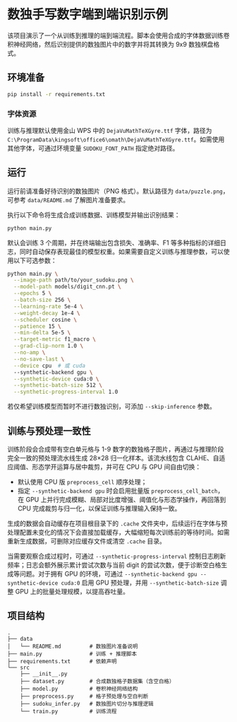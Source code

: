 # 数独手写数字端到端识别示例

该项目演示了一个从训练到推理的端到端流程。脚本会使用合成的字体数据训练卷积神经网络，然后识别提供的数独图片中的数字并将其转换为 9x9 数独棋盘格式。

## 环境准备

```bash
pip install -r requirements.txt
```

### 字体资源

训练与推理默认使用金山 WPS 中的 `DejaVuMathTeXGyre.ttf` 字体，路径为 `C:\ProgramData\kingsoft\office6\omath\DejaVuMathTeXGyre.ttf`。如需使用其他字体，可通过环境变量 `SUDOKU_FONT_PATH` 指定绝对路径。
## 运行

运行前请准备好待识别的数独图片（PNG 格式）。默认路径为 `data/puzzle.png`，可参考 `data/README.md` 了解图片准备要求。

执行以下命令将生成合成训练数据、训练模型并输出识别结果：

```bash
python main.py
```

默认会训练 3 个周期，并在终端输出包含损失、准确率、F1 等多种指标的详细日志，同时自动保存表现最佳的模型权重。如果需要自定义训练与推理参数，可以使用以下可选参数：

```bash
python main.py \
  --image-path path/to/your_sudoku.png \
  --model-path models/digit_cnn.pt \
  --epochs 5 \
  --batch-size 256 \
  --learning-rate 5e-4 \
  --weight-decay 1e-4 \
  --scheduler cosine \
  --patience 15 \
  --min-delta 5e-5 \
  --target-metric f1_macro \
  --grad-clip-norm 1.0 \
  --no-amp \
  --no-save-last \
  --device cpu  # 或 cuda
  --synthetic-backend gpu \
  --synthetic-device cuda:0 \
  --synthetic-batch-size 512 \
  --synthetic-progress-interval 1.0
```

若仅希望训练模型而暂时不进行数独识别，可添加 `--skip-inference` 参数。

## 训练与预处理一致性

训练阶段会合成带有空白单元格与 1-9 数字的数独格子图片，再通过与推理阶段完全一致的预处理流水线生成 28×28 归一化样本。该流水线包含 CLAHE、自适应阈值、形态学开运算与居中裁剪，并可在 CPU 与 GPU 间自由切换：

- 默认使用 CPU 版 `preprocess_cell` 顺序处理；
- 指定 `--synthetic-backend gpu` 时会启用批量版 `preprocess_cell_batch`，在 GPU 上并行完成模糊、局部对比度增强、阈值化与形态学操作，再回落到 CPU 完成裁剪与归一化，以保证训练与推理输入保持一致。

生成的数据会自动缓存在项目根目录下的 `.cache` 文件夹中，后续运行在字体与预处理配置未变化的情况下会直接加载缓存，大幅缩短每次训练前的等待时间。如需重新生成数据，可删除对应缓存文件或清空 `.cache` 目录。

当需要观察合成过程时，可通过 `--synthetic-progress-interval` 控制日志刷新频率；日志会额外展示累计尝试次数与当前 digit 的尝试次数，便于诊断空白格生成等问题。对于拥有 GPU 的环境，可通过 `--synthetic-backend gpu --synthetic-device cuda:0` 启用 GPU 预处理，并用 `--synthetic-batch-size` 调整 GPU 上的批量处理规模，以提高吞吐量。
## 项目结构

```
.
├── data
│   └── README.md         # 数独图片准备说明
├── main.py               # 训练 + 推理脚本
├── requirements.txt      # 依赖声明
└── src
    ├── __init__.py
    ├── dataset.py        # 合成数独格子数据集（含空白格）
    ├── model.py          # 卷积神经网络结构
    ├── preprocess.py     # 格子预处理与空白判断
    ├── sudoku_infer.py   # 数独图片切分与推理逻辑
    └── train.py          # 训练流程
```
